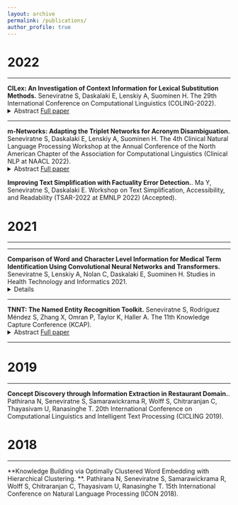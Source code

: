 ```yaml
---
layout: archive
permalink: /publications/
author_profile: true
---
```

<!-- title: "Publications" -->
# 2022
---


<div>
<strong>CILex: An Investigation of Context Information for Lexical Substitution Methods.</strong> Seneviratne S, Daskalaki E, Lenskiy A, Suominen H. The  29th International Conference on Computational Linguistics (COLING-2022).
<details>
  <summary>Abstract <a href="https://aclanthology.org/2022.coling-1.362.pdf">Full paper</a></summary>
  
<blockquote><p>Lexical substitution, which aims to generate substitutes for a target word given a context, is an important natural language processing task useful in many applications. Due to the paucity of annotated data, existing methods for lexical substitution tend to rely on manually curated lexical resources and contextual word embedding models. Methods based on lexical resources are likely to miss relevant substitutes whereas relying only on contextual word embedding models fails to provide adequate information on the impact of a substitute in the entire context and the overall meaning of the input. We proposed CILex, which uses contextual sentence embeddings along with methods that capture additional \textit{C}ontext \textit{I}nformation complimenting contextual word embeddings for \textit{Lex}ical substitution. This ensured the semantic consistency of a substitute with the target word while maintaining the overall meaning of the sentence. Our experimental comparisons with previously proposed methods indicated that our solution is now the state-of-the-art on both the widely used LS07 and CoInCo datasets with P@1 scores of 55.96% and 57.25% for lexical substitution. The implementation of the proposed approach is available at https://github.com/sandaruSen/CILex under the MIT license.</p></blockquote>

</details>
</div>
<hr>
<div>
<strong>m-Networks: Adapting the Triplet Networks for Acronym Disambiguation.</strong> Seneviratne S, Daskalaki E, Lenskiy A, Suominen H. The 4th Clinical Natural Language Processing Workshop at the Annual Conference of the North American Chapter of the Association for Computational Linguistics (Clinical NLP at NAACL 2022).
<details>
  <summary>Abstract <a href="https://aclanthology.org/2022.clinicalnlp-1.3.pdf">Full paper</a></summary>
  
<blockquote><p>Acronym disambiguation (AD) is the process of identifying the correct expansion of the acronyms in text. AD is crucial in natural language understanding of scientific and medical documents due to the high prevalence of technical acronyms and the possible expansions. Given that natural language is often ambiguous with more than one meaning for words, identifying the correct expansion for acronyms requires learning of effective representations for words, phrases, acronyms, and abbreviations based on their context. In this paper, we proposed an approach to leverage the triplet networks and triplet loss which learns better representations of text through distance comparisons of embeddings. We tested both the triplet network-based method and the modified triplet network-based method with $m$ networks on the AD dataset from the SDU@AAAI-21 AD task, CASI dataset, and MeDAL dataset. F scores of 87.31%, 70.67%, and 75.75% were achieved by the $m$ network-based approach for SDU, CASI, and MeDAL datasets respectively indicating that triplet network-based methods have comparable performance but with only 12% of the number of parameters in the baseline method. This effective implementation is available at https://github.com/sandaruSen/m_networks under the MIT license. </p></blockquote>

</details>
</div>

**Improving Text Simplification with Factuality Error Detection.**. Ma Y, Seneviratne S, Daskalaki E.  Workshop on Text Simplification, Accessibility, and Readability (TSAR-2022 at EMNLP 2022) (Accepted).


# 2021
---
<hr>
<div>
<strong>Comparison of Word and Character Level Information for Medical Term Identification Using Convolutional Neural Networks and Transformers.</strong> Seneviratne S, Lenskiy A, Nolan C, Daskalaki E, Suominen H. Studies in Health Technology and Informatics 2021.
<details>
  

</details>
</div>
<hr>


<div>
<strong>TNNT: The Named Entity Recognition Toolkit.</strong> Seneviratne S, Rodríguez Méndez S, Zhang X, Omran P, Taylor K, Haller A. The 11th Knowledge Capture Conference (KCAP).
<details>
  <summary>Abstract <a href="https://dl.acm.org/doi/abs/10.1145/3460210.3493550">Full paper</a></summary>
  
<blockquote><p>Extraction of categorised named entities from text is a complex task given the availability of a variety of Named Entity Recognition (NER) models and the unstructured information encoded in different source document formats. Processing the documents to extract text, identifying suitable NER models for a task, and obtaining statistical information is important in data analysis to make informed decisions. This paper presents\footnoteThe manuscript follows guidelines to showcase a demonstration that introduces an overview of how the toolkit works: input document set, initial settings, processing, and output set. The input document set is artificial in order to show various toolkit capabilities. TNNT, a toolkit that automates the extraction of categorised named entities from unstructured information encoded in source documents, using diverse state-of-the-art (SOTA) Natural Language Processing (NLP) tools and NER models.TNNT integrates 21 different NER models as part of a Knowledge Graph Construction Pipeline (KGCP) that takes a document set as input and processes it based on the defined settings, applying the selected blocks of NER models to output the results. The toolkit generates all results with an integrated summary of the extracted entities, enabling enhanced data analysis to support the KGCP, and also, to aid further NLP tasks.</p></blockquote>
</details>
</div>
<hr>

# 2019
---

**Concept Discovery through Information Extraction in Restaurant Domain.**. Pathirana N, Seneviratne S, Samarawickrama R, Wolff S, Chitraranjan C, Thayasivam U, Ranasinghe T. 20th International Conference on Computational Linguistics and Intelligent Text Processing (CICLING 2019).


# 2018
---

**Knowledge Building via Optimally Clustered Word Embedding with Hierarchical Clustering. **. Pathirana N, Seneviratne S, Samarawickrama R, Wolff S, Chitraranjan C, Thayasivam U, Ranasinghe T. 15th International Conference on Natural Language Processing (ICON 2018). 



<!-- {% if author.googlescholar %}
  You can also find my articles on <u><a href="{{author.googlescholar}}">my Google Scholar profile</a>.</u>
{% endif %}

{% include base_path %}

{% for post in site.publications reversed %}
  {% include archive-single.html %}
{% endfor %} -->